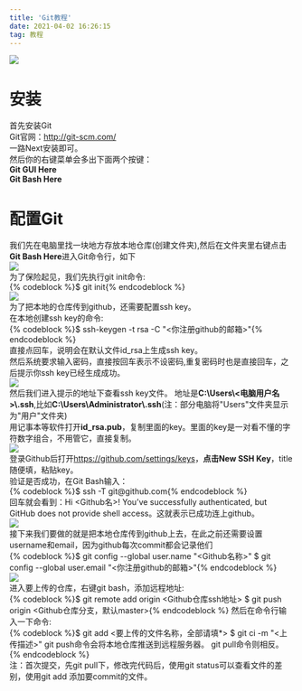 ```yaml
---
title: 'Git教程'
date: 2021-04-02 16:26:15
tag: 教程
---
```

<script type="text/javascript"> 
 !function (e, t, a) {function r() {for (var e = 0; e < s.length; e++) s[e].alpha <= 0 ? (t.body.removeChild(s[e].el), s.splice(e, 1)) : (s[e].y--, s[e].scale += .004, s[e].alpha -= .013, s[e].el.style.cssText = "left:" + s[e].x + "px;top:" + s[e].y + "px;opacity:" + s[e].alpha + ";transform:scale(" + s[e].scale + "," + s[e].scale + ") rotate(45deg);background:" + s[e].color + ";z-index:99999");requestAnimationFrame(r)}function n() {var t = "function" == typeof e.onclick && e.onclick;e.onclick = function (e) {t && t(), o(e)}}function o(e) {var a = t.createElement("div");a.className = "heart", s.push({el: a,x: e.clientX - 5,y: e.clientY - 5,scale: 1,alpha: 1,color: c()}), t.body.appendChild(a)}function i(e) {var a = t.createElement("style");a.type = "text/css";try {a.appendChild(t.createTextNode(e))} catch (t) {a.styleSheet.cssText = e}t.getElementsByTagName("head")[0].appendChild(a)}function c() {return "rgb(" + ~~(255 * Math.random()) + "," + ~~(255 * Math.random()) + "," + ~~(255 * Math.random()) + ")"}var s = [];e.requestAnimationFrame = e.requestAnimationFrame || e.webkitRequestAnimationFrame || e.mozRequestAnimationFrame || e.oRequestAnimationFrame || e.msRequestAnimationFrame || function (e) {setTimeout(e, 1e3 / 60)}, i(".heart{width: 10px;height: 10px;position: fixed;background: #f00;transform: rotate(45deg);-webkit-transform: rotate(45deg);-moz-transform: rotate(45deg);}.heart:after,.heart:before{content: '';width: inherit;height: inherit;background: inherit;border-radius: 50%;-webkit-border-radius: 50%;-moz-border-radius: 50%;position: fixed;}.heart:after{top: -5px;}.heart:before{left: -5px;}"), n(), r()}(window, document);
</script>
<img src="https://z3.ax1x.com/2021/04/02/cmybiF.png" />
<h1>安装</h1>
<p>首先安装Git<br />
Git官网：<a href="http://git-scm.com/">http://git-scm.com/</a><br />
一路Next安装即可。<br />
然后你的右键菜单会多出下面两个按键：<br />
<b>Git GUI Here<br />
Git Bash Here</b></p>
<h1>配置Git</h1>
<p>我们先在电脑里找一块地方存放本地仓库(创建文件夹),然后在文件夹里右键点击<b>Git Bash Here</b>进入Git命令行，如下<br />
<img src="https://z3.ax1x.com/2021/04/02/cm6VsI.png" /><br />
为了保险起见，我们先执行git init命令:<br />
{% codeblock %}$ git init{% endcodeblock %}<br />
<img src="https://z3.ax1x.com/2021/04/02/cm6FRH.png" /><br />
为了把本地的仓库传到github，还需要配置ssh key。<br />
在本地创建ssh key的命令:<br />
{% codeblock %}$ ssh-keygen -t rsa -C "&lt;你注册github的邮箱&gt;"{% endcodeblock %}<br />
直接点回车，说明会在默认文件id_rsa上生成ssh key。 <br />
然后系统要求输入密码，直接按回车表示不设密码,重复密码时也是直接回车，之后提示你ssh key已经生成成功。<br />
<img src="https://z3.ax1x.com/2021/04/02/cm6iJe.png" /><br />
然后我们进入提示的地址下查看ssh key文件。 地址是<b>C:\Users\<电脑用户名>\.ssh</b>,比如<b>C:\Users\Administrator\.ssh</b>(注：部分电脑将&quot;Users&quot;文件夹显示为&quot;用户&quot;文件夹)<br />
用记事本等软件打开<b>id_rsa.pub</b>，复制里面的key。里面的key是一对看不懂的字符数字组合，不用管它，直接复制。<br />
<img src="https://z3.ax1x.com/2021/04/02/cm6kzd.png" /><br />
登录Github后打开<a href="https://github.com/settings/keys">https://github.com/settings/keys</a>，<b>点击New SSH Key</b>，title随便填，粘贴key。<br />
验证是否成功，在Git Bash输入：<br />
{% codeblock %}$ ssh -T git@github.com{% endcodeblock %}<br />
回车就会看到：Hi &lt;Github名&gt;! You’ve successfully authenticated, but GitHub does not provide shell access。这就表示已成功连上github。<br />
<img src="https://z3.ax1x.com/2021/04/02/cm6ZLt.png" /><br />
接下来我们要做的就是把本地仓库传到github上去，在此之前还需要设置username和email，因为github每次commit都会记录他们<br />
{% codeblock %}$ git config --global user.name "&lt;Github名称&gt;"
$ git config --global user.email "&lt;你注册github的邮箱&gt;"{% endcodeblock %}<br />
<img src="https://z3.ax1x.com/2021/04/02/cm6EQA.png" /><br />
进入要上传的仓库，右键git bash，添加远程地址:<br />
{% codeblock %}$ git remote add origin &lt;Github仓库ssh地址&gt;
$ git push origin &lt;Github仓库分支，默认master&gt;{% endcodeblock %}
然后在命令行输入一下命令:<br />
{% codeblock %}$ git add &lt;要上传的文件名称，全部请填*&gt;
$ git ci -m "&lt;上传描述&gt;"
git push命令会将本地仓库推送到远程服务器。
git pull命令则相反。{% endcodeblock %}<br />
注：首次提交，先git pull下，修改完代码后，使用git status可以查看文件的差别，使用git add 添加要commit的文件。</p>
